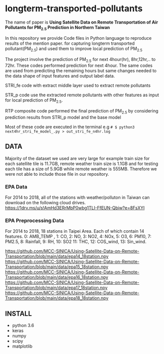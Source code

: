 # longterm-transported-pollutants

The name of paper is **Using Satellite Data on Remote Transportation of Air Pollutants for PM<sub>2.5</sub> Prediction in Northern Taiwan**

In this repository we provide Code files in Python language to reproduce results of the mention paper. for capturing longterm transported pollutant(PM<sub>2.5</sub>) and used them to improve local prediction of PM<sub>2.5</sub>

The project involve the prediction of PM<sub>2.5</sub> for next 4hour(hr), 8hr,12hr,.. to 72hr. These codes performed prediction 
for next 4hour. The same codes are used from predicting the remaining hours but same changes needed to the 
data shape of input features and output label data.

STRI_fe code with extract middle layer used to extract remote pollutants

STR_p code use the extracted remote pollutants with other features as input for local prediction of PM<sub>2.5</sub>.

RTP composite code performed the final prediction of PM<sub>2.5</sub> by considering prediction results from STRI_p model and the base model

Most of these code are executed in the terminal e.g `# $ python3 next4hr_stri_fe_model_.py > out_stri_fe_n4hr.log`

## DATA

Majority of the dataset we used are very large for example train size for each satellite tile is 11.7GB, remote weather train size is 1.1GB and for testing each tile has a size of 5.9GB while remote weather is 555MB. Therefore we were not able to include those file in our repository.

### EPA Data
For 2014 to 2018, all of the stations with weather/polluton in Taiwan can download on the following cloud drives.
https://1drv.ms/u/s!AmHd3ERrMbP0wbg1TLI-FfEUN-Qbiw?e=8FsXYI

### EPA Preprocessing Data
For 2014 to 2018, 18 stations in Taipei Area. Each of which contain 14 features.
0: AMB_TEMP , 1: CO, 2: NO, 3: NO2, 4: NOx, 5: O3, 6: PM10, 7: PM2.5, 8: Rainfall, 9: RH, 10: SO2
11: THC, 12: COS_wind, 13: Sin_wind.

https://github.com/MCC-SINICA/Using-Satellite-Data-on-Remote-Transportation/blob/main/data/epa14_18station.npy
https://github.com/MCC-SINICA/Using-Satellite-Data-on-Remote-Transportation/blob/main/data/epa15_18station.npy
https://github.com/MCC-SINICA/Using-Satellite-Data-on-Remote-Transportation/blob/main/data/epa16_18station.npy
https://github.com/MCC-SINICA/Using-Satellite-Data-on-Remote-Transportation/blob/main/data/epa17_18station.npy
https://github.com/MCC-SINICA/Using-Satellite-Data-on-Remote-Transportation/blob/main/data/epa18_18station.npy


## INSTALL


- python 3.6
- keras
- numpy
- scipy
- matplotlib
